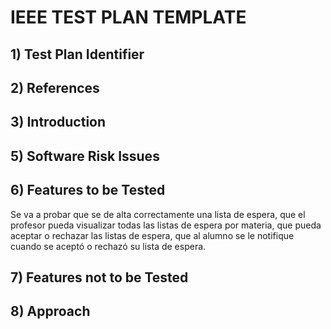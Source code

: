 # IEEE TEST PLAN TEMPLATE

## 1) Test Plan Identifier 
## 2) References 
## 3) Introduction 
## 5) Software Risk Issues 
## 6) Features to be Tested 
Se va a probar que se de alta correctamente una lista de espera, que el profesor pueda visualizar todas las listas de espera por materia, que pueda aceptar o rechazar las listas de espera, que al alumno se le notifique cuando se aceptó o rechazó su lista de espera. 

## 7) Features not to be Tested 
## 8) Approach 
